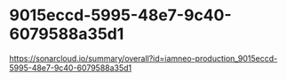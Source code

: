 # 9015eccd-5995-48e7-9c40-6079588a35d1
https://sonarcloud.io/summary/overall?id=iamneo-production_9015eccd-5995-48e7-9c40-6079588a35d1
